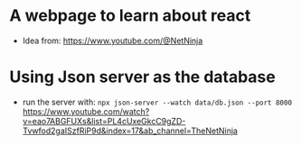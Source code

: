 # A webpage to learn about react

- Idea from: https://www.youtube.com/@NetNinja

# Using Json server as the database

- run the server with: `npx json-server --watch data/db.json --port 8000`
  https://www.youtube.com/watch?v=eao7ABGFUXs&list=PL4cUxeGkcC9gZD-Tvwfod2gaISzfRiP9d&index=17&ab_channel=TheNetNinja
